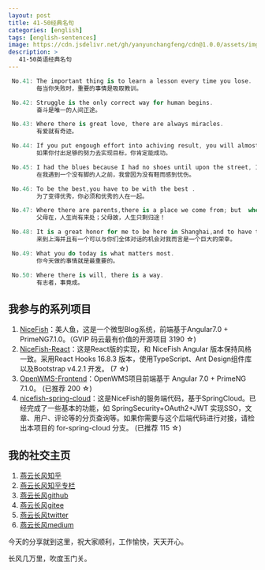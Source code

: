 ```yaml
---
layout: post
title: 41-50经典名句
categories: [english]
tags: [english-sentences]
image: https://cdn.jsdelivr.net/gh/yanyunchangfeng/cdn@1.0.0/assets/img/blog/english-grammer/english-grammer-cover5.png
description: >
   41-50英语经典名句
---
```

 ```swift
  No.41: The important thing is to learn a lesson every time you lose. 
         每当你失败时，重要的事情是吸取教训。
 ```
 ```swift
  No.42: Struggle is the only correct way for human begins. 
         奋斗是唯一的人间正途。
 ```
 ```swift
  No.43: Where there is great love, there are always miracles.
         有爱就有奇迹。
 ```
 ```swift
  No.44: If you put engough effort into achiving result, you will almost certainly achieve it.
         如果你付出足够的努力去实现目标，你肯定能成功。
 ```
 ```swift
  No.45: I had the blues because I had no shoes until upon the street, I met a man who had no feet.
         在我遇到一个没有脚的人之前，我曾因为没有鞋而感到忧伤。
 ```
 ```swift
  No.46: To be the best,you have to be with the best .
         为了变得优秀，你必须和优秀的人在一起。
 ```
 ```swift
  No.47: Where there are parents,there is a place we come from; but  where there aren't parents, there is a place we have to go.
         父母在，人生尚有来处；父母故，人生只剩归途！
 ```
 ```swift
  No.48: It is a great honor for me to be here in Shanghai,and to have this opportunity to speak with all of you.
         来到上海并且有一个可以与你们全体对话的机会对我而言是一个巨大的荣幸。
 ```
 ```swift
  No.49: What you do today is what matters most.
         你今天做的事情就是最重要的。
 ```
 ```swift
  No.50: Where there is will, there is a way.
         有志者，事竟成。
 ```


## 我参与的系列项目

1. [NiceFish]( https://gitee.com/mumu-osc/NiceFish)：美人鱼，这是一个微型Blog系统，前端基于Angular7.0 + PrimeNG7.1.0。（GVIP 码云最有价值的开源项目 3190 ☆)
2. [NiceFish-React]( https://gitee.com/mumu-osc/NiceFish-React)：这是React版的实现，和 NiceFish Angular 版本保持风格一致。采用React Hooks 16.8.3 版本，使用TypeScript、Ant Design组件库以及Bootstrap v4.2.1 开发。  (7 ☆)
3. [OpenWMS-Frontend](https://gitee.com/mumu-osc/OpenWMS-Frontend)：OpenWMS项目前端基于 Angular 7.0 + PrimeNG 7.1.0。  (已推荐 200 ☆)
4. [nicefish-spring-cloud](https://gitee.com/mumu-osc/nicefish-spring-cloud)：这是NiceFish的服务端代码，基于SpringCloud。已经完成了一些基本的功能，如 SpringSecurity+OAuth2+JWT 实现SSO，文章、用户、评论等的分页查询等。如果你需要与这个后端代码进行对接，请检出本项目的 for-spring-cloud 分支。 (已推荐 115 ☆)

## 我的社交主页  

1. [燕云长风知乎](https://zhihu.com/people/hbxyxuxiaodong)  
2. [燕云长风知乎专栏](https://zhuanlan.zhihu.com/yanyunchangfeng)  
3. [燕云长风github](https://github.com/yanyunchangfeng)  
4. [燕云长风gitee](https://gitee.com/yanyunchangfeng)  
5. [燕云长风twitter](https://twitter.com/yanyunchangfeng)  
6. [燕云长风medium](https://medium.com/@yanyunchangfeng) 

今天的分享就到这里，祝大家顺利，工作愉快，天天开心。

长风几万里，吹度玉门关。